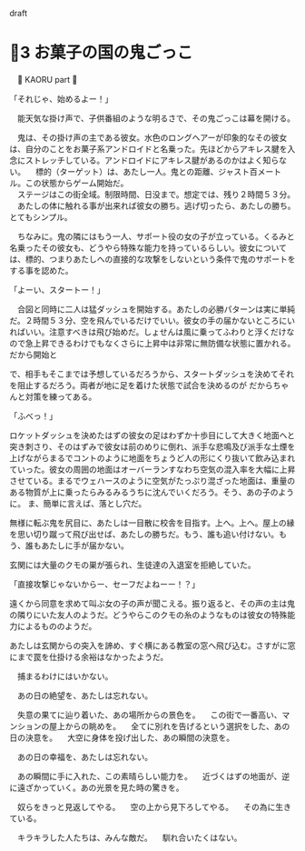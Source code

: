 ﻿draft
# 🍨3 お菓子の国の鬼ごっこ

　🍨 KAORU part 🍨

「それじゃ、始めるよー！」

　能天気な掛け声で、子供番組のような明るさで、その鬼ごっこは幕を開ける。

　鬼は、その掛け声の主である彼女。水色のロングヘアーが印象的なその彼女は、自分のことをお菓子系アンドロイドと名乗った。先ほどからアキレス腱を入念にストレッチしている。アンドロイドにアキレス腱があるのかはよく知らない。
　標的（ターゲット）は、あたし一人。鬼との距離、ジャスト百メートル。この状態からゲーム開始だ。  
　ステージはこの街全域。制限時間、日没まで。想定では、残り２時間５３分。  
　あたしの体に触れる事が出来れば彼女の勝ち。逃げ切ったら、あたしの勝ち。とてもシンプル。

　ちなみに。鬼の隣にはもう一人、サポート役の女の子が立っている。くるみと名乗ったその彼女も、どうやら特殊な能力を持っているらしい。彼女については、標的、つまりあたしへの直接的な攻撃をしないという条件で鬼のサポートをする事を認めた。


「よーい、スタートー！」

　合図と同時に二人は猛ダッシュを開始する。あたしの必勝パターンは実に単純だ。２時間５３分、空を飛んでいるだけでいい。彼女の手の届かないところにいればいい。注意すべきは飛び始めだ。しょせんは風に乗ってふわりと浮くだけなので急上昇できるわけでもなくさらに上昇中は非常に無防備な状態に置かれる。だから開始と

で、相手もそこまでは予想しているだろうから、スタートダッシュを決めてそれを阻止するだろう。両者が地に足を着けた状態で試合を決めるのが
だからちゃんと対策を練ってある。

「ふべっ！」

ロケットダッシュを決めたはずの彼女の足はわずか十歩目にして大きく地面へと突き刺さり、そのはずみで彼女は前のめりに倒れ、派手な悲鳴及び派手な土煙を上げながらまるでコントのように地面をちょうど人の形にくり抜いて飲み込まれていった。彼女の周囲の地面はオーバーランすなわち空気の混入率を大幅に上昇させている。まるでウェハースのように空気がたっぷり混ざった地面は、重量のある物質が上に乗ったらみるみるうちに沈んでいくだろう。そう、あの子のように。
ま、簡単に言えば、落とし穴だ。

無様に転ぶ鬼を尻目に、あたしは一目散に校舎を目指す。上へ。上へ。屋上の縁を思い切り蹴って飛び出せば、あたしの勝ちだ。もう、誰も追い付けない。もう、誰もあたしに手が届かない。

玄関には大量のクモの巣が張られ、生徒達の入退室を拒絶していた。



「直接攻撃じゃないからー、セーフだよねーー！？」

遠くから同意を求めて叫ぶ女の子の声が聞こえる。振り返ると、その声の主は鬼の隣りにいた友人のようだ。どうやらこのクモの糸のようなものは彼女の特殊能力によるもののようだ。

あたしは玄関からの突入を諦め、すぐ横にある教室の窓へ飛び込む。さすがに窓にまで罠を仕掛ける余裕はなかったようだ。




　捕まるわけにはいかない。

　あの日の絶望を、あたしは忘れない。

　失意の果てに辿り着いた、あの場所からの景色を。
　この街で一番高い、マンションの屋上からの眺めを。
　全てに別れを告げるという選択をした、あの日の決意を。
　大空に身体を投げ出した、あの瞬間の決意を。

　あの日の幸福を、あたしは忘れない。

　あの瞬間に手に入れた、この素晴らしい能力を。
　近づくはずの地面が、逆に遠ざかっていく。あの光景を見た時の驚きを。
　

　奴らをきっと見返してやる。
　空の上から見下ろしてやる。
　その為に生きている。

　キラキラした人たちは、みんな敵だ。
　馴れ合いたくはない。
